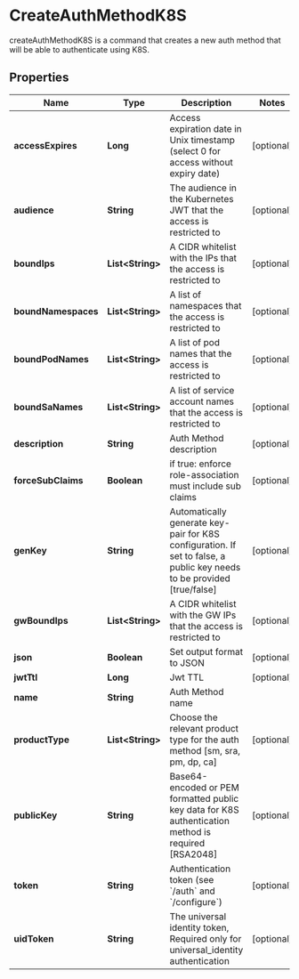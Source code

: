 

# CreateAuthMethodK8S

createAuthMethodK8S is a command that creates a new auth method that will be able to authenticate using K8S.

## Properties

Name | Type | Description | Notes
------------ | ------------- | ------------- | -------------
**accessExpires** | **Long** | Access expiration date in Unix timestamp (select 0 for access without expiry date) |  [optional]
**audience** | **String** | The audience in the Kubernetes JWT that the access is restricted to |  [optional]
**boundIps** | **List&lt;String&gt;** | A CIDR whitelist with the IPs that the access is restricted to |  [optional]
**boundNamespaces** | **List&lt;String&gt;** | A list of namespaces that the access is restricted to |  [optional]
**boundPodNames** | **List&lt;String&gt;** | A list of pod names that the access is restricted to |  [optional]
**boundSaNames** | **List&lt;String&gt;** | A list of service account names that the access is restricted to |  [optional]
**description** | **String** | Auth Method description |  [optional]
**forceSubClaims** | **Boolean** | if true: enforce role-association must include sub claims |  [optional]
**genKey** | **String** | Automatically generate key-pair for K8S configuration. If set to false, a public key needs to be provided [true/false] |  [optional]
**gwBoundIps** | **List&lt;String&gt;** | A CIDR whitelist with the GW IPs that the access is restricted to |  [optional]
**json** | **Boolean** | Set output format to JSON |  [optional]
**jwtTtl** | **Long** | Jwt TTL |  [optional]
**name** | **String** | Auth Method name | 
**productType** | **List&lt;String&gt;** | Choose the relevant product type for the auth method [sm, sra, pm, dp, ca] |  [optional]
**publicKey** | **String** | Base64-encoded or PEM formatted public key data for K8S authentication method is required [RSA2048] |  [optional]
**token** | **String** | Authentication token (see &#x60;/auth&#x60; and &#x60;/configure&#x60;) |  [optional]
**uidToken** | **String** | The universal identity token, Required only for universal_identity authentication |  [optional]



